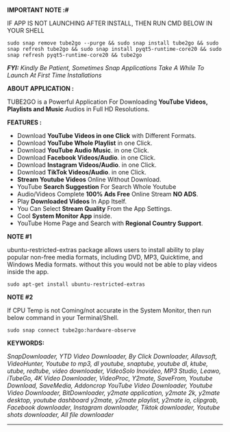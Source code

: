 **IMPORTANT NOTE :#**

IF APP IS NOT LAUNCHING AFTER INSTALL, THEN RUN CMD BELOW IN YOUR SHELL

    sudo snap remove tube2go --purge && sudo snap install tube2go && sudo snap refresh tube2go && sudo snap install pyqt5-runtime-core20 && sudo snap refresh pyqt5-runtime-core20 && tube2go

***FYI:***  *Kindly Be Patient, Sometimes Snap Applications Take A While To Launch At First Time Installations*

**ABOUT APPLICATION :**

TUBE2GO is a Powerful Application For Downloading **YouTube Videos, Playlists and Music** Audios in Full HD Resolutions.


**FEATURES :** 

 - Download **YouTube Videos in one Click** with Different Formats.
 - Download **YouTube Whole Playlist** in one Click. 
 - Download **YouTube Audio Music**. in one Click.
 - Download **Facebook Videos/Audio**. in one Click.
 - Download **Instagram Videos/Audio**. in one Click.
 - Download **TikTok Videos/Audio**. in one Click.
 - **Stream Youtube Videos** Online Without Download.
 - YouTube **Search Suggestion** For Search Whole Youtube
 - Audio/Videos Complete **100% Ads Free** Online Stream **NO ADS**.
 - Play **Downloaded Videos** In App Itself.
 - You Can Select **Stream Quality** From the App Settings.
 - Cool **System Monitor App** inside.
 - YouTube Home Page and Search with **Regional Country Support**.


**NOTE  #1**

ubuntu-restricted-extras package allows users to install ability to play popular non-free media formats, including DVD, MP3, Quicktime, and Windows Media formats. without this you would not be able to play videos inside the app.

    sudo apt-get install ubuntu-restricted-extras

**NOTE  #2**  

If CPU Temp is not Coming/not accurate in the System Monitor, then run below command in your Terminal/Shell.

    sudo snap connect tube2go:hardware-observe

**KEYWORDS:** 

*SnapDownloader, YTD Video Downloader, By Click Downloader, Allavsoft, VideoHunter, Youtube to mp3, dl youtube, snaptube, youtube dl, ktube, utube, redtube, video downloader, VideoSolo Inovideo, MP3 Studio, Leawo, iTubeGo, 4K Video Downloader, VideoProc, Y2mate, SaveFrom, Youtube Download, SaveMedia, Addoncrop YouTube Video Downloader, Youtube Video Downloader, BitDownloader,  y2mate application, y2mate 2k, y2mate desktop, youtube dashboard y2mate, y2mate playlist, y2mate io, clipgrab, Facebook downloader, Instagram downloader, Tiktok downloader, Youtube shots downloader, All file downloader*

---------------------------------------------------------------------------------------------------------------------------------------------